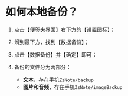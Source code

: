 # 如何本地备份？



1. 点击【便签夹界面】右下方的【设置图标】；

2. 滑到最下方，找到【数据备份】；

3. 点击【数据备份】并【确定】即可；

4. 备份的文件分为两部分：

   

   - **文本**，存在手机`ZzNote/backup`
   - **图片和音频**，存在手机`ZzNote/imageBackup`





